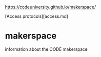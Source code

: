 https://codeuniversity.github.io/makerspace/

[Access protocols][access.md]

# makerspace
information about the CODE makerspace


